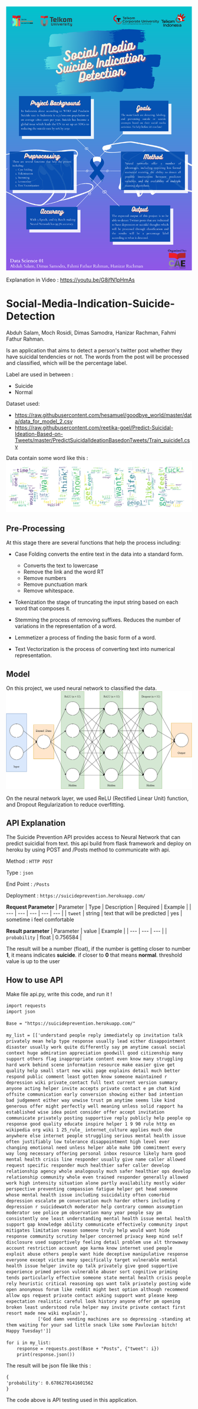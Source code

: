 ![Poster](Asset/Poster/poster.png)

Explanation in Video : https://youtu.be/G8jfN1pHmAs

# Social-Media-Indication-Suicide-Detection
Abduh Salam,
Moch Rosidi,
Dimas Samodra,
Hanizar Rachman,
Fahmi Fathur Rahman.

Is an application that aims to detect a person's twitter post whether they have suicidal tendencies or not. The words from the post will be processed and classified, which will be the percentage label.

Label are used in between :
- Suicide
- Normal

Dataset used:
- https://raw.githubusercontent.com/hesamuel/goodbye_world/master/data/data_for_model_2.csv
- https://raw.githubusercontent.com/reetika-goel/Predict-Suicidal-Ideation-Based-on-Tweets/master/PredictSuicidalIdeationBasedonTweets/Train_suicide1.csv

Data contain some word like this :
![Model Layer](Asset/Image/sucide_wordcloud.png)

## Pre-Processing
At this stage there are several functions that help the process including:
- Case Folding converts the entire text in the data into a standard form.
   - Converts the text to lowercase
   - Remove the link and the word  RT 
   - Remove numbers 
   - Remove punctuation mark
   - Remove whitespace.
  
- Tokenization the stage of truncating the input string based on each word that composes it.
  
- Stemming the process of removing suffixes. Reduces the number of variations in the representation of a word.

- Lemmetizer a process of finding the basic form of a word.

- Text Vectorization is the process of converting text into numerical representation.

## Model
On this project, we used neural network to classified the data.
![Model Layer](Asset/Image/model_layer.png)

On the neural network layer, we used ReLU (Rectified Linear Unit) function, and Dropout Regularization to reduce overfitting.


## API Explanation
The Suicide Prevention API provides access to Neural Network that can predict suicidial from text. this api build from flask framework and deploy on heroku
by using POST and /Posts method to communicate with api.

Method : `HTTP POST`

Type : `json`

End Point : `/Posts`

Deployment : `https://suicideprevention.herokuapp.com/`


**Request Parameter**
| Parameter | Type | Description | Required | Example |
| --- | --- | --- | --- | --- |
| `tweet` | string | text that will be predicted | yes | sometime i feel comfortable

**Result parameter**
| Parameter | value | Example | 
| --- | --- | --- | 
| `probability` | float | 0.756584 |

The result will be a number (float), if the number is getting closer to number **1**, it means indicates **suicide**. if closer to **0** that means **normal**. threshold value is up to the user

## How to use API
Make file api.py, write this code, and run it !
```
import requests
import json

Base = "https://suicideprevention.herokuapp.com/"

my_list = [['understand people reply immediately op invitation talk privately mean help type response usually lead either disappointment disaster usually work quite differently say pm anytime casual social context huge admiration appreciation goodwill good citizenship many support others flag inappropriate content even know many struggling hard work behind scene information resource make easier give get quality help small start new wiki page explains detail much better respond public comment least gotten know someone maintained r depression wiki private_contact full text current version summary anyone acting helper invite accepts private contact e pm chat kind offsite communication early conversion showing either bad intention bad judgement either way unwise trust pm anytime seems like kind generous offer might perfectly well meaning unless solid rapport ha established wise idea point consider offer accept invitation communicate privately posting supportive reply publicly help people op response good quality educate inspire helper 1 9 90 rule http en wikipedia org wiki 1 25_rule_ internet_culture applies much doe anywhere else internet people struggling serious mental health issue often justifiably low tolerance disappointment high level ever changing emotional need unless helper able make 100 commitment every way long necessary offering personal inbox resource likely harm good mental health crisis line responder usually give name caller allowed request specific responder much healthier safer caller develop relationship agency whole analogously much safer healthier ops develop relationship community whole even trained responder generally allowed work high intensity situation alone partly availability mostly wider perspective preventing compassion fatigue helper get head someone whose mental health issue including suicidality often comorbid depression escalate pm conversation much harder others including r depression r suicidewatch moderator help contrary common assumption moderator see police pm observation many year people say pm consistently one least understanding mental health issue mental health support gap knowledge ability communicate effectively community input mitigates limitation reason someone truly help would want hide response community scrutiny helper concerned privacy keep mind self disclosure used supportively feeling detail problem use alt throwaway account restriction account age karma know internet used people exploit abuse others people want hide deceptive manipulative response everyone except victim many specifically target vulnerable mental health issue helper invite op talk privately give good supportive experience primed person vulnerable abuser sort cognitive priming tends particularly effective someone state mental health crisis people rely heuristic critical reasoning ops want talk privately posting wide open anonymous forum like reddit might best option although recommend allow ops request private contact asking support want please keep expectation realistic careful look history anyone offer pm opening broken least understood rule helper may invite private contact first resort made new wiki explain'], 
            ['God damn vending machines are so depressing -standing at them waiting for your sad little snack like some Pavlovian bitch! Happy Tuesday!']]

for i in my_list:
    response = requests.post(Base + "Posts", {"tweet": i})
    print(response.json())
```

The result will be json file like this :
```
{
'probability': 0.6786270141601562
}
```
The code above is API testing used in this application.


